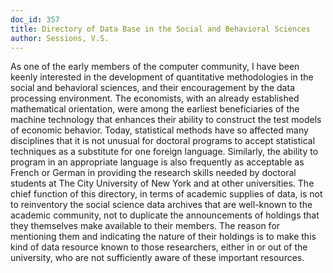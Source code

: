 ```yaml
---
doc_id: 357
title: Directory of Data Base in the Social and Behavioral Sciences
author: Sessions, V.S.
---
```


As one of the early members of the computer community, I have
been keenly interested in the development of quantitative methodologies
in the social and behavioral sciences, and their encouragement
by the data processing environment.  The economists, with an already
established mathematical orientation, were among the earliest beneficiaries
of the machine technology that enhances their ability to
construct the test models of economic behavior.  Today, statistical
methods have so affected many disciplines that it is not unusual for
doctoral programs to accept statistical techniques as a substitute for
one foreign language.  Similarly, the ability to program in an
appropriate language is also frequently as acceptable as French or
German in providing the research skills needed by doctoral students at
The City University of New York and at other universities.
  The chief function of this directory, in terms of academic supplies
of data, is not to reinventory the social science data archives
that are well-known to the academic community, not to duplicate the
announcements of holdings that they themselves make available to their
members.  The reason for mentioning them and indicating the nature of
their holdings is to make this kind of data resource known to those
researchers, either in or out of the university, who are not sufficiently
aware of these important resources.